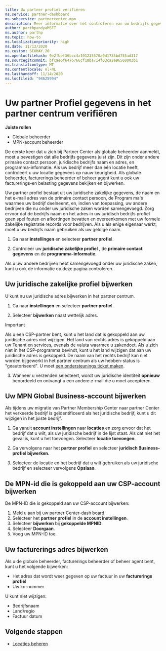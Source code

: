 ```yaml
---
title: Uw partner profiel verifiëren
ms.service: partner-dashboard
ms.subservice: partnercenter-mpn
description: Meer informatie over het controleren van uw bedrijfs gegevens, zoals de primaire contact persoon, het adres en de programma gegevens. U kunt ook uw juridische en facturerings adressen bijwerken.
author: parthpandyaMSFT
ms.author: parthp
ms.topic: how-to
ms.localizationpriority: high
ms.date: 11/13/2020
ms.custom: SEOMAY.20
ms.openlocfilehash: 9e2fbef36bcc4a191235570a0d1735bd755ad317
ms.sourcegitcommit: bfc9e6f6476766cf10ba714f03ca2e96560003b1
ms.translationtype: MT
ms.contentlocale: nl-NL
ms.lasthandoff: 11/14/2020
ms.locfileid: "94625994"
---
```

# <a name="verify-your-partner-profile-information-in-partner-center"></a>Uw partner Profiel gegevens in het partner centrum verifiëren

**Juiste rollen**

- Globale beheerder
- MPN-account beheerder

De eerste keer dat u zich bij Partner Center als globale beheerder aanmeldt, moet u bevestigen dat alle bedrijfs gegevens juist zijn. Dit zijn onder andere primaire contact persoon, juridische bedrijfs naam en adres, en programma-informatie. Als uw bedrijf meer dan één locatie heeft, controleert u uw locatie gegevens op nauw keurigheid. Als globale beheerder, facturerings beheerder of beheer agent kunt u ook uw facturerings-en belasting gegevens bekijken en bijwerken.

Uw partner profiel bestaat uit uw juridische zakelijke gegevens, de naam en het e-mail adres van de primaire contact persoon, de Program ma's waarmee uw bedrijf deelneemt, en, indien van toepassing, uw andere bedrijven die nu onder uw juridische zaken worden samengevoegd. Zorg ervoor dat de bedrijfs naam en het adres in uw juridisch bedrijfs profiel geen spel fouten en afkortingen bevatten en overeenkomen met uw formele zakelijke registratie records voor bedrijven. Als u als enige eigenaar werkt, moet u uw bedrijfs naam gebruiken als uw geldige naam.

1. Ga naar **instellingen** en selecteer **partner profiel**.

2. Controleer uw **juridische zakelijke profiel** , de **primaire contact gegevens** en de **programma-informatie**.

Als u uw andere bedrijven hebt samengevoegd onder uw juridische zaken, kunt u ook de informatie op deze pagina controleren.

## <a name="update-your-legal-business-profile"></a>Uw juridische zakelijke profiel bijwerken

U kunt nu uw juridische adres bijwerken in het partner centrum.

1. Ga naar **instellingen** en selecteer **partner profiel**. 

2. Selecteer **bijwerken** naast wettelijk adres. 

>[!Important]
>Als u een CSP-partner bent, kunt u het land dat is gekoppeld aan uw juridische adres niet wijzigen. Het land van rechts adres is gekoppeld aan uw Tenant en services, evenals de valuta waarmee u zakendoet. Als u zich niet in het CSP-programma bevindt, kunt u het land wijzigen dat aan uw juridische adres is gekoppeld. De naam van het rechts bedrijf kan niet worden bijgewerkt in het partner centrum als uw hebben-status is "geautoriseerd". U moet [een ondersteunings ticket maken](https://partner.microsoft.com/dashboard/support/csp/servicerequests/create?stage=2&topicid=eb74583c-61b3-2124-bffc-00920e0ae772).

3. Wanneer u verzenden selecteert, wordt uw juridische identiteit **opnieuw** beoordeeld en ontvangt u een andere e-mail die u moet accepteren.

## <a name="update-your-mpn-global-business-account"></a>Uw MPN Global Business-account bijwerken

Als tijdens uw migratie van Partner Membership Center naar partner Center het verkeerde bedrijf is geïdentificeerd als het juridische bedrijf, kunt u dit wijzigen in het juiste bedrijf.

1. Ga vanuit **account instellingen** naar **locaties** en zorg ervoor dat het bedrijf dat u wilt, als uw juridische bedrijf in de lijst staat. Als dat niet het geval is, kunt u het toevoegen. Selecteer **locatie toevoegen**.

2. Ga vervolgens naar het **partner profiel** en selecteer **juridisch Business-profiel bijwerken**.

3. Selecteer de locatie en het bedrijf dat u wilt gebruiken als uw juridische bedrijf en selecteer vervolgens **Opslaan**.

## <a name="update-your-mpn-id-associated-with-your-csp-account"></a>De MPN-id die is gekoppeld aan uw CSP-account bijwerken

De MPN-ID die is gekoppeld aan uw CSP-account bijwerken:

1. Meld u aan bij uw partner Center-dash board.
1. Selecteer het **partner profiel** in de **account instellingen**.
1. Selecteer **bijwerken** bij **gekoppelde MPNID**.
1. Selecteer **Doorgaan**.
1. Voeg uw MPN-ID toe.


## <a name="update-your-billing-address"></a>Uw facturerings adres bijwerken

Als u de globale beheerder, facturerings beheerder of beheer agent bent, kunt u het volgende bijwerken:

- Het adres dat wordt weer gegeven op uw factuur in uw **facturerings profiel**
- Uw ko-nummer

U kunt niet wijzigen:
 
- Bedrijfsnaam
- Land/regio
- Factuur datum
 
## <a name="next-steps"></a>Volgende stappen

- [Locaties beheren](manage-locations.md)

